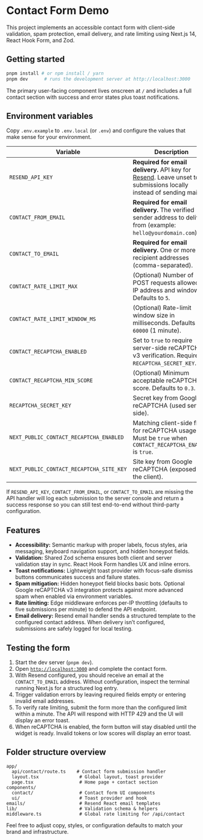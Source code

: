 # Contact Form Demo

This project implements an accessible contact form with client-side validation, spam protection, email delivery, and rate limiting using Next.js 14, React Hook Form, and Zod.

## Getting started

```bash
pnpm install # or npm install / yarn
pnpm dev      # runs the development server at http://localhost:3000
```

The primary user-facing component lives onscreen at `/` and includes a full contact section with success and error states plus toast notifications.

## Environment variables

Copy `.env.example` to `.env.local` (or `.env`) and configure the values that make sense for your environment.

| Variable | Description |
| --- | --- |
| `RESEND_API_KEY` | **Required for email delivery.** API key for [Resend](https://resend.com/). Leave unset to log submissions locally instead of sending mail. |
| `CONTACT_FROM_EMAIL` | **Required for email delivery.** The verified sender address to deliver from (example: `hello@yourdomain.com`). |
| `CONTACT_TO_EMAIL` | **Required for email delivery.** One or more recipient addresses (comma-separated). |
| `CONTACT_RATE_LIMIT_MAX` | (Optional) Number of POST requests allowed per IP address and window. Defaults to `5`. |
| `CONTACT_RATE_LIMIT_WINDOW_MS` | (Optional) Rate-limit window size in milliseconds. Defaults to `60000` (1 minute). |
| `CONTACT_RECAPTCHA_ENABLED` | Set to `true` to require server-side reCAPTCHA v3 verification. Requires `RECAPTCHA_SECRET_KEY`. |
| `CONTACT_RECAPTCHA_MIN_SCORE` | (Optional) Minimum acceptable reCAPTCHA score. Defaults to `0.3`. |
| `RECAPTCHA_SECRET_KEY` | Secret key from Google reCAPTCHA (used server-side). |
| `NEXT_PUBLIC_CONTACT_RECAPTCHA_ENABLED` | Matching client-side flag for reCAPTCHA usage. Must be `true` when `CONTACT_RECAPTCHA_ENABLED` is `true`. |
| `NEXT_PUBLIC_CONTACT_RECAPTCHA_SITE_KEY` | Site key from Google reCAPTCHA (exposed on the client). |

If `RESEND_API_KEY`, `CONTACT_FROM_EMAIL`, or `CONTACT_TO_EMAIL` are missing the API handler will log each submission to the server console and return a success response so you can still test end-to-end without third-party configuration.

## Features

- **Accessibility:** Semantic markup with proper labels, focus styles, aria messaging, keyboard navigation support, and hidden honeypot fields.
- **Validation:** Shared Zod schema ensures both client and server validation stay in sync. React Hook Form handles UX and inline errors.
- **Toast notifications:** Lightweight toast provider with focus-safe dismiss buttons communicates success and failure states.
- **Spam mitigation:** Hidden honeypot field blocks basic bots. Optional Google reCAPTCHA v3 integration protects against more advanced spam when enabled via environment variables.
- **Rate limiting:** Edge middleware enforces per-IP throttling (defaults to five submissions per minute) to defend the API endpoint.
- **Email delivery:** Resend email handler sends a structured template to the configured contact address. When delivery isn’t configured, submissions are safely logged for local testing.

## Testing the form

1. Start the dev server (`pnpm dev`).
2. Open [`http://localhost:3000`](http://localhost:3000) and complete the contact form.
3. With Resend configured, you should receive an email at the `CONTACT_TO_EMAIL` address. Without configuration, inspect the terminal running Next.js for a structured log entry.
4. Trigger validation errors by leaving required fields empty or entering invalid email addresses.
5. To verify rate limiting, submit the form more than the configured limit within a minute. The API will respond with HTTP 429 and the UI will display an error toast.
6. When reCAPTCHA is enabled, the form button will stay disabled until the widget is ready. Invalid tokens or low scores will display an error toast.

## Folder structure overview

```
app/
  api/contact/route.ts    # Contact form submission handler
  layout.tsx               # Global layout, toast provider
  page.tsx                 # Home page + contact section
components/
  contact/                 # Contact form UI components
  ui/                      # Toast provider and hook
emails/                    # Resend React email templates
lib/                       # Validation schema & helpers
middleware.ts              # Global rate limiting for /api/contact
```

Feel free to adjust copy, styles, or configuration defaults to match your brand and infrastructure.
